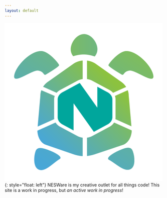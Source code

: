 ```yaml
---
layout: default
---
```


![NESWare](assets/graphics/nesware-logo-textless.png){: style="float: left"}
NESWare is my creative outlet for all things code! This site is a work in progress, but *an active work in progress*!